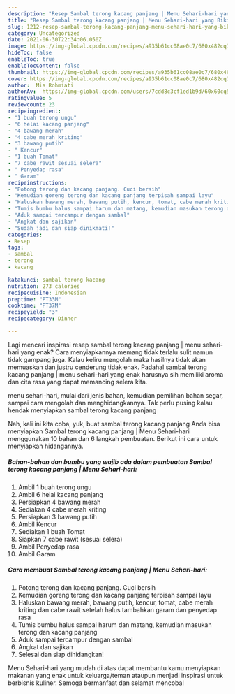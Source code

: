 ```yaml
---
description: "Resep Sambal terong kacang panjang | Menu Sehari-hari yang Bikin Ngiler"
title: "Resep Sambal terong kacang panjang | Menu Sehari-hari yang Bikin Ngiler"
slug: 1212-resep-sambal-terong-kacang-panjang-menu-sehari-hari-yang-bikin-ngiler
category: Uncategorized
date: 2021-06-30T22:34:06.050Z
image: https://img-global.cpcdn.com/recipes/a935b61cc08ae0c7/680x482cq70/sambal-terong-kacang-panjang-menu-sehari-hari-foto-resep-utama.jpg
hideToc: false
enableToc: true
enableTocContent: false
thumbnail: https://img-global.cpcdn.com/recipes/a935b61cc08ae0c7/680x482cq70/sambal-terong-kacang-panjang-menu-sehari-hari-foto-resep-utama.jpg
cover: https://img-global.cpcdn.com/recipes/a935b61cc08ae0c7/680x482cq70/sambal-terong-kacang-panjang-menu-sehari-hari-foto-resep-utama.jpg
author:  Mia Rohmiati
authorAv:  https://img-global.cpcdn.com/users/7cdd8c3cf1ed1b9d/60x60cq50/avatar.jpg
ratingvalue: 5
reviewcount: 23
recipeingredient:
- "1 buah terong ungu"
- "6 helai kacang panjang"
- "4 bawang merah"
- "4 cabe merah kriting"
- "3 bawang putih"
- " Kencur"
- "1 buah Tomat"
- "7 cabe rawit sesuai selera"
- " Penyedap rasa"
- " Garam"
recipeinstructions:
- "Potong terong dan kacang panjang. Cuci bersih"
- "Kemudian goreng terong dan kacang panjang terpisah sampai layu"
- "Haluskan bawang merah, bawang putih, kencur, tomat, cabe merah kriting dan cabe rawit setelah halus tambahkan garam dan penyedap rasa"
- "Tumis bumbu halus sampai harum dan matang, kemudian masukan terong dan kacang panjang"
- "Aduk sampai tercampur dengan sambal"
- "Angkat dan sajikan"
- "Sudah jadi dan siap dinikmati!"
categories:
- Resep
tags:
- sambal
- terong
- kacang

katakunci: sambal terong kacang 
nutrition: 273 calories
recipecuisine: Indonesian
preptime: "PT33M"
cooktime: "PT37M"
recipeyield: "3"
recipecategory: Dinner

---
```



Lagi mencari inspirasi resep sambal terong kacang panjang | menu sehari-hari yang enak? Cara menyiapkannya memang tidak terlalu sulit namun tidak gampang juga. Kalau keliru mengolah maka hasilnya tidak akan memuaskan dan justru cenderung tidak enak. Padahal sambal terong kacang panjang | menu sehari-hari yang enak harusnya sih memiliki aroma dan cita rasa yang dapat memancing selera kita.

 menu sehari-hari, mulai dari jenis bahan, kemudian pemilihan bahan segar, sampai cara mengolah dan menghidangkannya. Tak perlu pusing kalau hendak menyiapkan sambal terong kacang panjang 

Nah, kali ini kita coba, yuk, buat sambal terong kacang panjang  Anda bisa menyiapkan Sambal terong kacang panjang | Menu Sehari-hari menggunakan 10 bahan dan 6 langkah pembuatan. Berikut ini cara untuk menyiapkan hidangannya.

<!--inarticleads1-->

##### Bahan-bahan dan bumbu yang wajib ada dalam pembuatan Sambal terong kacang panjang | Menu Sehari-hari:

1. Ambil 1 buah terong ungu
1. Ambil 6 helai kacang panjang
1. Persiapkan 4 bawang merah
1. Sediakan 4 cabe merah kriting
1. Persiapkan 3 bawang putih
1. Ambil  Kencur
1. Sediakan 1 buah Tomat
1. Siapkan 7 cabe rawit (sesuai selera)
1. Ambil  Penyedap rasa
1. Ambil  Garam




<!--inarticleads2-->

##### Cara membuat Sambal terong kacang panjang | Menu Sehari-hari:

1. Potong terong dan kacang panjang. Cuci bersih
1. Kemudian goreng terong dan kacang panjang terpisah sampai layu
1. Haluskan bawang merah, bawang putih, kencur, tomat, cabe merah kriting dan cabe rawit setelah halus tambahkan garam dan penyedap rasa
1. Tumis bumbu halus sampai harum dan matang, kemudian masukan terong dan kacang panjang
1. Aduk sampai tercampur dengan sambal
1. Angkat dan sajikan
1. Selesai dan siap dihidangkan!



 Menu Sehari-hari yang mudah di atas dapat membantu kamu menyiapkan makanan yang enak untuk keluarga/teman ataupun menjadi inspirasi untuk berbisnis kuliner. Semoga bermanfaat dan selamat mencoba!
